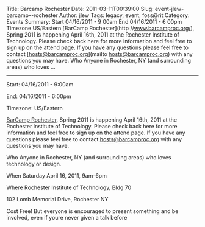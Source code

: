 Title: Barcamp  Rochester
Date: 2011-03-11T00:39:00
Slug: event-jlew-barcamp--rochester
Author: jlew
Tags: legacy, event, foss@rit
Category: Events
Summary: Start  04/16/2011 - 9 00am  End  04/16/2011 - 6 00pm  Timezone  US/Eastern  [BarCamp Rochester](http //www.barcamproc.org/), Spring 2011 is happening April 16th, 2011 at the Rochester Institute of Technology. Please check back here for more information and feel free to sign up on the attend page. If you have any questions please feel free to contact [hosts@barcamproc.org](mailto hosts@barcamproc.org) with any questions you may have.  Who Anyone in Rochester, NY (and surrounding areas) who loves  ... 

---
Start: 04/16/2011 - 9:00am

End: 04/16/2011 - 6:00pm

Timezone: US/Eastern

[BarCamp Rochester](http://www.barcamproc.org/), Spring 2011 is happening
April 16th, 2011 at the Rochester Institute of Technology. Please check back
here for more information and feel free to sign up on the attend page. If you
have any questions please feel free to contact
[hosts@barcamproc.org](mailto:hosts@barcamproc.org) with any questions you may
have.

Who Anyone in Rochester, NY (and surrounding areas) who loves technology or
design.

When Saturday April 16, 2011, 9am-6pm

Where Rochester Institute of Technology, Bldg 70

102 Lomb Memorial Drive, Rochester NY

Cost Free! But everyone is encouraged to present something and be involved,
even if youre never given a talk before

